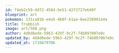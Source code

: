 ```yaml
---
id: f4eb2c59-dd72-4584-be51-42f2727e649f
blueprint: art
pokemon: 131ca016-e4a5-4b0f-b1aa-8ee220901e4a
title: Trubbish
image: art/568.png
author: 4d8d6ede-5963-429f-9c2f-74b897007e0c
updated_by: 4d8d6ede-5963-429f-9c2f-74b897007e0c
updated_at: 1716679706
---
```


